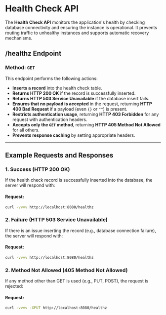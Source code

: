 # Health Check API

The **Health Check API** monitors the application's health by checking database connectivity and ensuring the instance is operational. It prevents routing traffic to unhealthy instances and supports automatic recovery mechanisms.

## **/healthz Endpoint**

### **Method: `GET`**

This endpoint performs the following actions:

- **Inserts a record** into the health check table.
- **Returns HTTP 200 OK** if the record is successfully inserted.
- **Returns HTTP 503 Service Unavailable** if the database insert fails.
- **Ensures that no payload is accepted** in the request, returning **HTTP 400 Bad Request** if a payload (even `{}` or `""`) is present.
- **Restricts authentication usage**, returning **HTTP 403 Forbidden** for any request with authentication headers.
- **Accepts only the `GET` method**, returning **HTTP 405 Method Not Allowed** for all others.
- **Prevents response caching** by setting appropriate headers.
   
---

## **Example Requests and Responses**

### 1. **Success (HTTP 200 OK)**

If the health check record is successfully inserted into the database, the server will respond with:

#### Request:

```bash
curl -vvvv http://localhost:8080/healthz 
```

### 2. **Failure (HTTP 503 Service Unavailable)**

If there is an issue inserting the record (e.g., database connection failure), the server will respond with:

#### Request:

```bash
curl -vvvv http://localhost:8080/healthz
```

### 2. **Method Not Allowed (405 Method Not Allowed)**

If any method other than GET is used (e.g., PUT, POST), the request is rejected:

#### Request:

```bash
curl -vvvv -XPUT http://localhost:8080/healthz
```


